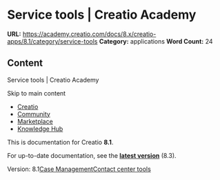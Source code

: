 # Service tools | Creatio Academy

**URL:**
https://academy.creatio.com/docs/8.x/creatio-apps/8.1/category/service-tools
**Category:** applications **Word Count:** 24

## Content

Service tools | Creatio Academy

Skip to main content

- [Creatio](https://www.creatio.com/)
- [Community](https://community.creatio.com/)
- [Marketplace](https://marketplace.creatio.com/)
- [Knowledge Hub](https://knowledge-hub.creatio.com/)

This is documentation for Creatio **8.1**.

For up-to-date documentation, see the
**[latest version](/docs/8.x/creatio-apps/category/service-tools)** (8.3).

Version:
8.1[Case Management](/docs/8.x/creatio-apps/8.1/category/case-management)[Contact center tools](/docs/8.x/creatio-apps/8.1/category/contact-center-tools)
